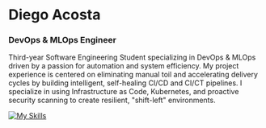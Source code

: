 # Diego Acosta
### DevOps & MLOps Engineer

Third-year Software Engineering Student specializing in DevOps & MLOps driven by a passion for automation and system efficiency. My project experience is centered on eliminating manual toil and accelerating delivery cycles by building intelligent, self-healing CI/CD and CI/CT pipelines. I specialize in using Infrastructure as Code, Kubernetes, and proactive security scanning to create resilient, "shift-left" environments.

[![My Skills](https://skillicons.dev/icons?i=py,bash,linux,git,gitlab,githubactions,docker,kubernetes,terraform,ansible,aws,gcp,prometheus)](https://skillicons.dev)


